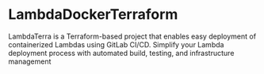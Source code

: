 # LambdaDockerTerraform
LambdaTerra is a Terraform-based project that enables easy deployment of containerized Lambdas using GitLab CI/CD. Simplify your Lambda deployment process with automated build, testing, and infrastructure management

